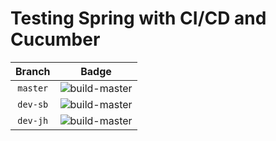 # Testing Spring with CI/CD and Cucumber

| Branch | Badge |
|:-------:|:------------:|
| ``master`` | ![build-master](https://travis-ci.org/MuchChaca/expernet_spring.svg?branch=master) |
| ``dev-sb`` | ![build-master](https://travis-ci.org/MuchChaca/expernet_spring.svg?branch=dev-sb) |
| ``dev-jh`` | ![build-master](https://travis-ci.org/MuchChaca/expernet_spring.svg?branch=master) |

